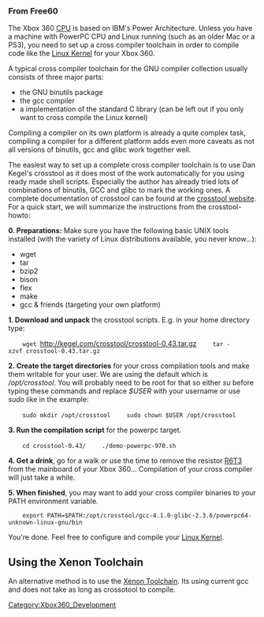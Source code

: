 ### From Free60

The Xbox 360 [CPU](Xenon_(CPU)) is based on IBM's Power
Architecture. Unless you have a machine with PowerPC CPU and Linux
running (such as an older Mac or a PS3), you need to set up a cross
compiler toolchain in order to compile code like the [Linux
Kernel](Linux_Kernel) for your Xbox 360.

A typical cross compiler toolchain for the GNU compiler collection
usually consists of three major parts:

  - the GNU binutils package
  - the gcc compiler
  - a implementation of the standard C library (can be left out if you
    only want to cross compile the Linux kernel)

Compiling a compiler on its own platform is already a quite complex
task, compiling a compiler for a different platform adds even more
caveats as not all versions of binutils, gcc and glibc work together
well.

The easiest way to set up a complete cross compiler toolchain is to use
Dan Kegel's crosstool as it does most of the work automatically for you
using ready made shell scripts. Especially the author has already tried
lots of combinations of binutils, GCC and glibc to mark the working
ones. A complete documentation of crosstool can be found at the
[crosstool website](http://kegel.com/crosstool/). For a quick start, we
will summarize the instructions from the crosstool-howto:

**0. Preparations:** Make sure you have the following basic UNIX tools
installed (with the variety of Linux distributions available, you never
know...):

  - wget
  - tar
  - bzip2
  - bison
  - flex
  - make
  - gcc & friends (targeting your own platform)

**1. Download and unpack** the crosstool scripts. E.g. in your home
directory type:

`    wget `<http://kegel.com/crosstool/crosstool-0.43.tar.gz>
`    tar -xzvf crosstool-0.43.tar.gz`

**2. Create the target directories** for your cross compilation tools
and make them writable for your user. We are using the default which is
*/opt/crosstool*. You will probably need to be root for that so either
*su* before typing these commands and replace *$USER* with your username
or use *sudo* like in the example:

`    sudo mkdir /opt/crosstool`
`    sudo chown $USER /opt/crosstool`

**3. Run the compilation script** for the powerpc target.

`    cd crosstool-0.43/`
`    ./demo-powerpc-970.sh`

**4. Get a drink**, go for a walk or use the time to remove the resistor
[R6T3](R6T3) from the mainboard of your Xbox
360... Compilation of your cross compiler will just take a while.

**5. When finished**, you may want to add your cross compiler binaries
to your PATH environment
variable.

`    export PATH=$PATH:/opt/crosstool/gcc-4.1.0-glibc-2.3.6/powerpc64-unknown-linux-gnu/bin`

You're done. Feel free to configure and compile your [Linux
Kernel](Linux_Kernel).

## Using the Xenon Toolchain

An alternative method is to use the [Xenon
Toolchain](Compiling_the_Toolchain "wikilink"). Its using current gcc
and does not take as long as crossotool to compile.

[Category:Xbox360_Development](Category:Xbox360_Development "wikilink")
